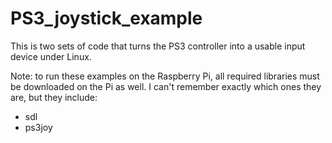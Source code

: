 PS3_joystick_example
==========================

This is two sets of code that turns the PS3 controller into a usable input
device under Linux.

Note: to run these examples on the Raspberry Pi, all required libraries must be
downloaded on the Pi as well. I can't remember exactly which ones they are, but
they include:
* sdl
* ps3joy


